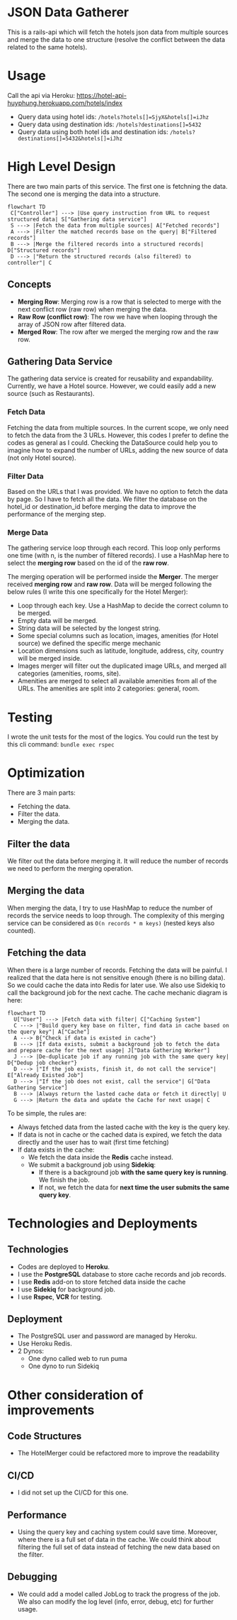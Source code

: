 # JSON Data Gatherer
This is a rails-api which will fetch the hotels json data from multiple sources and merge the data to one structure (resolve the conflict between the data related to the same hotels).

# Usage
Call the api via Heroku: https://hotel-api-huyphung.herokuapp.com/hotels/index
- Query data using hotel ids: `/hotels?hotels[]=SjyX&hotels[]=iJhz`
- Query data using destination ids: `/hotels?destinations[]=5432`
- Query data using both hotel ids and destination ids: `/hotels?destinations[]=5432&hotels[]=iJhz`

# High Level Design
There are two main parts of this service. The first one is fetchning the data. The second one is merging the data into a structure.

```mermaid
flowchart TD
 C["Controller"] ---> |Use query instruction from URL to request structured data| S["Gathering data service"]
 S ---> |Fetch the data from multiple sources| A["Fetched records"]
 A ---> |Filter the matched records base on the query| B["Filtered records"]
 B ---> |Merge the filtered records into a structured records| D["Structured records"]
 D ---> |"Return the structured records (also filtered) to controller"| C
```

## Concepts
- **Merging Row**: Merging row is a row that is selected to merge with the next conflict row (raw row) when merging the data.
- **Raw Row (conflict row)**: The row we have when looping through the array of JSON row after filtered data.
- **Merged Row**: The row after we merged the merging row and the raw row.
## Gathering Data Service
The gathering data service is created for reusability and expandability. Currently, we have a Hotel source. However, we could easily add a new source (such as Restaurants).
### Fetch Data
Fetching the data from multiple sources. In the current scope, we only need to fetch the data from the 3 URLs. However, this codes I prefer to define the codes as general as I could. Checking the DataSource could help
you to imagine how to expand the number of URLs, adding the new source of data (not only Hotel source).

### Filter Data
Based on the URLs that I was provided. We have no option to fetch the data by page. So I have to fetch all the data.
We filter the database on the hotel_id or destination_id before merging the data to improve the performance of the merging step.

### Merge Data
The gathering service loop through each record. This loop only performs one time (with n, is the number of filtered records). I use a HashMap here to select the **merging row** based on the id of the **raw row**.

The merging operation will be performed inside the **Merger**. The merger received **merging row** and **raw row**. Data will be merged following the below rules (I write this one specifically for the Hotel Merger):
- Loop through each key. Use a HashMap to decide the correct column to be merged.
- Empty data will be merged.
- String data will be selected by the longest string.
- Some special columns such as location, images, amenities (for Hotel source) we defined the specific merge mechanic
- Location dimensions such as latitude, longitude, address, city, country will be merged inside.
- Images merger will filter out the duplicated image URLs, and merged all categories (amenities, rooms, site).
- Amenities are merged to select all available amenities from all of the URLs. The amenities are split into 2 categories: general, room.

# Testing
I wrote the unit tests for the most of the logics. You could run the test by this cli command:
`bundle exec rspec`

# Optimization
There are 3 main parts:
- Fetching the data.
- Filter the data.
- Merging the data.

## Filter the data
We filter out the data before merging it. It will reduce the number of records we need to perform the merging operation.

## Merging the data
When merging the data, I try to use HashMap to reduce the number of records the service needs to loop through. The complexity of this merging service can be considered as `O(n records * m keys)` (nested keys also counted).

## Fetching the data
When there is a large number of records. Fetching the data will be painful. I realized that the data here is not sensitive enough (there is no billing data). So we could cache the data into Redis for later use. We also use Sidekiq to call the background job for the next cache. The cache mechanic diagram is here:

```mermaid
flowchart TD
  U["User"] ---> |Fetch data with filter| C["Caching System"]
  C ---> |"Build query key base on filter, find data in cache based on the query key"| A["Cache"]
  A ---> B{"Check if data is existed in cache"}
  B ---> |If data exists, submit a background job to fetch the data and prepare cache for the next usage| J["Data Gathering Worker"]
  J ---> |De-duplicate job if any running job with the same query key| D{"Dedup job checker"}
  D ---> |"If the job exists, finish it, do not call the service"| E["Already Existed Job"]
  D ---> |"If the job does not exist, call the service"| G["Data Gathering Service"]
  B ---> |Always return the lasted cache data or fetch it directly| U
  G ---> |Return the data and update the Cache for next usage| C
```

To be simple, the rules are:
- Always fetched data from the lasted cache with the key is the query key.
- If data is not in cache or the cached data is expired, we fetch the data directly and the user has to wait (first time fetching)
- If data exists in the cache:
  - We fetch the data inside the **Redis** cache instead.
  - We submit a background job using **Sidekiq**:
    - If there is a background job **with the same query key is running**. We finish the job.
    - If not, we fetch the data for **next time the user submits the same query key**.

# Technologies and Deployments
## Technologies
- Codes are deployed to **Heroku**.
- I use the **PostgreSQL** database to store cache records and job records.
- I use **Redis** add-on to store fetched data inside the cache
- I use **Sidekiq** for background job.
- I use **Rspec**, **VCR** for testing.

## Deployment
- The PostgreSQL user and password are managed by Heroku.
- Use Heroku Redis.
- 2 Dynos:
  - One dyno called web to run puma
  - One dyno to run Sidekiq

# Other consideration of improvements
## Code Structures
- The HotelMerger could be refactored more to improve the readability
## CI/CD
- I did not set up the CI/CD for this one.

## Performance
- Using the query key and caching system could save time. Moreover, where there is a full set of data in the cache. We could think about filtering the full set of data instead of fetching the new data based on the filter.

## Debugging
- We could add a model called JobLog to track the progress of the job. We also can modify the log level (info, error, debug, etc) for further usage.